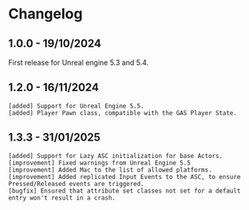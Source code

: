# Changelog
<primary-label ref="gas"/>

## 1.0.0 - 19/10/2024
First release for Unreal engine 5.3 and 5.4.

## 1.2.0 - 16/11/2024
```
[added] Support for Unreal Engine 5.5.
[added] Player Pawn class, compatible with the GAS Player State.
```

## 1.3.3 - 31/01/2025
```
[added] Support for Lazy ASC initialization for base Actors.
[improvement] Fixed warnings from Unreal Engine 5.5
[improvement] Added Mac to the list of allowed platforms.
[improvement] Added replicated Input Events to the ASC, to ensure Pressed/Released events are triggered.
[bugfix] Ensured that attribute set classes not set for a default entry won't result in a crash.
```